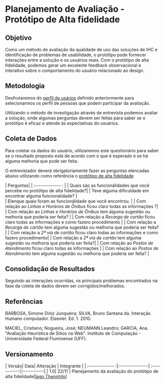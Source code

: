 # Planejamento de Avaliação - Protótipo de Alta fidelidade

## Objetivo

Como um método de avaliação da qualidade de uso das soluções de IHC e identificação de problemas de usabilidade, o protótipo pode fornecer interações entre a solução e os usuários reais. Com o protótipo de alta fidelidade, podemos gerar um excelente feedback observacional e interativo sobre o comportamento do usuário relacionado ao design.

## Metodologia

Desfrutaremos do [perfil de usários](https://interacao-humano-computador.github.io/2020.1-BRBMobilidade/usu%C3%A1rios/perfilDeUsuarios/) definido anteriormente para selecionarmos os perfil de pessoas que podem participar da avaliação.

Utilizando o método de investigação através de entrevista podemos avaliar a solução, onde algumas perguntas devem ser feitas para saber se o protótipo é eficaz e atende às expectativas do usuários.

## Coleta de Dados

Para coletar os dados do usuário, utilizaremos este questionário para saber se o resultado proposto está de acordo com o que é esperado e se há alguma melhoria que pode ser feita.

O entrevistador deverá obrigatoriamente fazer as perguntas elencadas abaixo utilizando como referência o [protótipo de alta fidelidade](https://www.figma.com/file/SkgM5BINLpWmiaQ42JLlQU/BRBMobilidade?node-id=0%3A1)

| Perguntas|
| :------------- : |
| Quais são as funcionálidades que você percebe no protótipo de alta fidelidade?| 
| Teve alguma dificuldade em encontrar alguma funcionalidade?  |  
| Elenque quais foram as funcionálidade que você encontrou. |
| Com relação ao _Linhas e Horários de Ônibus_ ficou claro todas as informações ?|
| Com relação ao _Linhas e Horários de Ônibus_ tem alguma sugestão ou melhoria que poderia ser feita? | 
| Com relação a _Recarga de cartão_ ficou claro todas as informações e como fazero procedimento |
| Com relação a _Recarga de cartão_ tem alguma sugestão ou melhoria que poderia ser feita? |
| Com relação a _2ª via de cartão_ ficou claro todas as informações e como fazero procedimento| 
| Com relação a _2ª via de cartão_ tem alguma sugestão ou melhoria que poderia ser feita?| 
| Com relação ao _Postos de Atendimento_ ficou claro todas as informações |
| Com relação ao _Postos de Atendimento_ tem alguma sugestão ou melhoria que poderia ser feita? |

## Consolidação de Resultados

Seguindo as interações ocorridas, os principais problemas encontrados na fase da coleta de dados devem ser corrigidos/melhorados.


## Referências
BARBOSA, Simone Diniz Junqueira; SILVA, Bruno Santana da. Interação Humano computador. Elsevier. Ed. 1. 2010.

MACIEL, Cristiano; Nogueira, José; NEUMANN Leandro; GARCIA, Ana. "Avaliação Heurística de Sítios na Web". Instituto de Computação - Universidade Federal Fluminense (UFF).


## Versionamento
| Versão| Data| Alteração | Integrante |
| :------------- :|:--------------:| :-----------:|:----------:|
| 1.0| 22/11 | Planejamento da avaliação do protótipo de alta fidelidade|[Iago Theophilo](https://github.com/IagoTheophilo)|